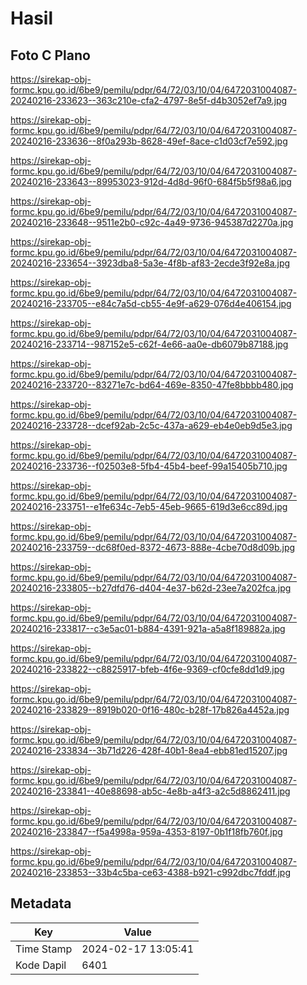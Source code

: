 # Hasil

## Foto C Plano

https://sirekap-obj-formc.kpu.go.id/6be9/pemilu/pdpr/64/72/03/10/04/6472031004087-20240216-233623--363c210e-cfa2-4797-8e5f-d4b3052ef7a9.jpg

https://sirekap-obj-formc.kpu.go.id/6be9/pemilu/pdpr/64/72/03/10/04/6472031004087-20240216-233636--8f0a293b-8628-49ef-8ace-c1d03cf7e592.jpg

https://sirekap-obj-formc.kpu.go.id/6be9/pemilu/pdpr/64/72/03/10/04/6472031004087-20240216-233643--89953023-912d-4d8d-96f0-684f5b5f98a6.jpg

https://sirekap-obj-formc.kpu.go.id/6be9/pemilu/pdpr/64/72/03/10/04/6472031004087-20240216-233648--9511e2b0-c92c-4a49-9736-945387d2270a.jpg

https://sirekap-obj-formc.kpu.go.id/6be9/pemilu/pdpr/64/72/03/10/04/6472031004087-20240216-233654--3923dba8-5a3e-4f8b-af83-2ecde3f92e8a.jpg

https://sirekap-obj-formc.kpu.go.id/6be9/pemilu/pdpr/64/72/03/10/04/6472031004087-20240216-233705--e84c7a5d-cb55-4e9f-a629-076d4e406154.jpg

https://sirekap-obj-formc.kpu.go.id/6be9/pemilu/pdpr/64/72/03/10/04/6472031004087-20240216-233714--987152e5-c62f-4e66-aa0e-db6079b87188.jpg

https://sirekap-obj-formc.kpu.go.id/6be9/pemilu/pdpr/64/72/03/10/04/6472031004087-20240216-233720--83271e7c-bd64-469e-8350-47fe8bbbb480.jpg

https://sirekap-obj-formc.kpu.go.id/6be9/pemilu/pdpr/64/72/03/10/04/6472031004087-20240216-233728--dcef92ab-2c5c-437a-a629-eb4e0eb9d5e3.jpg

https://sirekap-obj-formc.kpu.go.id/6be9/pemilu/pdpr/64/72/03/10/04/6472031004087-20240216-233736--f02503e8-5fb4-45b4-beef-99a15405b710.jpg

https://sirekap-obj-formc.kpu.go.id/6be9/pemilu/pdpr/64/72/03/10/04/6472031004087-20240216-233751--e1fe634c-7eb5-45eb-9665-619d3e6cc89d.jpg

https://sirekap-obj-formc.kpu.go.id/6be9/pemilu/pdpr/64/72/03/10/04/6472031004087-20240216-233759--dc68f0ed-8372-4673-888e-4cbe70d8d09b.jpg

https://sirekap-obj-formc.kpu.go.id/6be9/pemilu/pdpr/64/72/03/10/04/6472031004087-20240216-233805--b27dfd76-d404-4e37-b62d-23ee7a202fca.jpg

https://sirekap-obj-formc.kpu.go.id/6be9/pemilu/pdpr/64/72/03/10/04/6472031004087-20240216-233817--c3e5ac01-b884-4391-921a-a5a8f189882a.jpg

https://sirekap-obj-formc.kpu.go.id/6be9/pemilu/pdpr/64/72/03/10/04/6472031004087-20240216-233822--c8825917-bfeb-4f6e-9369-cf0cfe8dd1d9.jpg

https://sirekap-obj-formc.kpu.go.id/6be9/pemilu/pdpr/64/72/03/10/04/6472031004087-20240216-233829--8919b020-0f16-480c-b28f-17b826a4452a.jpg

https://sirekap-obj-formc.kpu.go.id/6be9/pemilu/pdpr/64/72/03/10/04/6472031004087-20240216-233834--3b71d226-428f-40b1-8ea4-ebb81ed15207.jpg

https://sirekap-obj-formc.kpu.go.id/6be9/pemilu/pdpr/64/72/03/10/04/6472031004087-20240216-233841--40e88698-ab5c-4e8b-a4f3-a2c5d8862411.jpg

https://sirekap-obj-formc.kpu.go.id/6be9/pemilu/pdpr/64/72/03/10/04/6472031004087-20240216-233847--f5a4998a-959a-4353-8197-0b1f18fb760f.jpg

https://sirekap-obj-formc.kpu.go.id/6be9/pemilu/pdpr/64/72/03/10/04/6472031004087-20240216-233853--33b4c5ba-ce63-4388-b921-c992dbc7fddf.jpg


## Metadata

| Key        | Value               |
| ---------- | ------------------- |
| Time Stamp | 2024-02-17 13:05:41 |
| Kode Dapil | 6401                |



